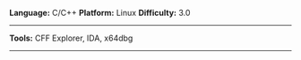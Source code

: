 **Language:** C/C++
**Platform:** Linux
**Difficulty:** 3.0

---

**Tools:** CFF Explorer, IDA, x64dbg

---
